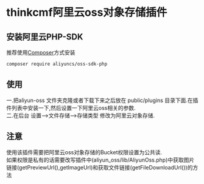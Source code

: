# thinkcmf阿里云oss对象存储插件

## 安装阿里云PHP-SDK
推荐使用[Composer](https://getcomposer.org/)方式安装
``` bash
composer require aliyuncs/oss-sdk-php
```
## 使用
一.把aliyun-oss 文件夹克隆或者下载下来之后放在 public/plugins 目录下面.在插件列表中安装一下,然后设置一下阿里云oss相关的参数.  
二.在后台 设置-->文件存储-->存储类型 修改为阿里云对象存储.
## 注意
使用该插件需要把阿里云oss对象存储的Bucket权限设置为公共读.  
如果权限是私有的话需要改写插件中(aliyun_oss/lib/AliyunOss.php)中获取图片链接(getPreviewUrl(),getImageUrl)和获取文件链接(getFileDownloadUrl())的方法
